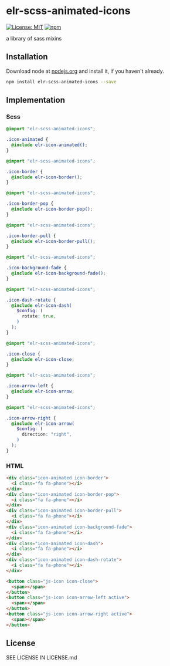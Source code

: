 # elr-scss-animated-icons

[![License: MIT](https://img.shields.io/badge/License-MIT-yellow.svg)](https://opensource.org/licenses/MIT)
[![npm](https://img.shields.io/npm/dm/elr-scss-animated-icons.svg?style=flat)](https://npmjs.com/package/elr-scss-animated-icons)

a library of sass mixins

## Installation

Download node at [nodejs.org](http://nodejs.org) and install it, if you haven't already.

```sh
npm install elr-scss-animated-icons --save
```

## Implementation

### Scss

```scss
@import "elr-scss-animated-icons";

.icon-animated {
  @include elr-icon-animated();
}
```

```scss
@import "elr-scss-animated-icons";

.icon-border {
  @include elr-icon-border();
}
```

```scss
@import "elr-scss-animated-icons";

.icon-border-pop {
  @include elr-icon-border-pop();
}
```

```scss
@import "elr-scss-animated-icons";

.icon-border-pull {
  @include elr-icon-border-pull();
}
```

```scss
@import "elr-scss-animated-icons";

.icon-background-fade {
  @include elr-icon-background-fade();
}
```

```scss
@import "elr-scss-animated-icons";

.icon-dash-rotate {
  @include elr-icon-dash(
    $config: (
      rotate: true,
    )
  );
}
```

```scss
@import "elr-scss-animated-icons";

.icon-close {
  @include elr-icon-close;
}
```

```scss
@import "elr-scss-animated-icons";

.icon-arrow-left {
  @include elr-icon-arrow;
}
```

```scss
@import "elr-scss-animated-icons";

.icon-arrow-right {
  @include elr-icon-arrow(
    $config: (
      direction: "right",
    )
  );
}
```

### HTML

```html
<div class="icon-animated icon-border">
  <i class="fa fa-phone"></i>
</div>
<div class="icon-animated icon-border-pop">
  <i class="fa fa-phone"></i>
</div>
<div class="icon-animated icon-border-pull">
  <i class="fa fa-phone"></i>
</div>
<div class="icon-animated icon-background-fade">
  <i class="fa fa-phone"></i>
</div>
<div class="icon-animated icon-dash">
  <i class="fa fa-phone"></i>
</div>
<div class="icon-animated icon-dash-rotate">
  <i class="fa fa-phone"></i>
</div>
```

```html
<button class="js-icon icon-close">
  <span></span>
</button>
<button class="js-icon icon-arrow-left active">
  <span></span>
</button>
<button class="js-icon icon-arrow-right active">
  <span></span>
</button>
```

## License

SEE LICENSE IN LICENSE.md
